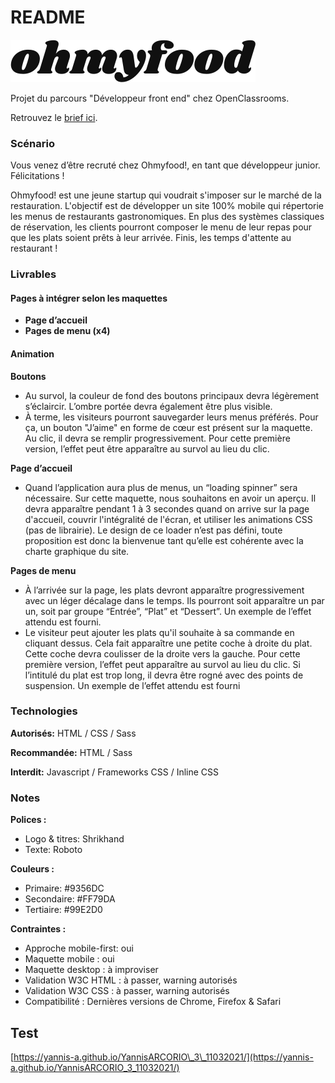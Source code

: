 # README



![](.gitbook/assets/ohmyfood-2x.svg)

Projet du parcours "Développeur front end" chez OpenClassrooms.

Retrouvez le [brief ici](https://s3-eu-west-1.amazonaws.com/course.oc-static.com/projects/DW_P3/Brief%20cre%CC%81atif%20-%20Ohmyfood!.pdf).

### Scénario

Vous venez d’être recruté chez Ohmyfood!, en tant que développeur junior. Félicitations !

Ohmyfood! est une jeune startup qui voudrait s'imposer sur le marché de la restauration. L'objectif est de développer un site 100% mobile qui répertorie les menus de restaurants gastronomiques. En plus des systèmes classiques de réservation, les clients pourront composer le menu de leur repas pour que les plats soient prêts à leur arrivée. Finis, les temps d'attente au restaurant !

### Livrables

#### Pages à intégrer selon les maquettes

* **Page d’accueil**
* **Pages de menu \(x4\)**

#### Animation

**Boutons**

* Au survol, la couleur de fond des boutons principaux devra légèrement s’éclaircir. L’ombre portée devra également être plus visible.
* À terme, les visiteurs pourront sauvegarder leurs menus préférés. Pour ça, un bouton "J’aime" en forme de cœur est présent sur la maquette. Au clic, il devra se remplir progressivement. Pour cette première version, l’effet peut être apparaître au survol au lieu du clic.

**Page d’accueil**

* Quand l’application aura plus de menus, un “loading spinner” sera nécessaire. Sur cette maquette, nous souhaitons en avoir un aperçu. Il devra apparaître pendant 1 à 3 secondes quand on arrive sur la page d'accueil, couvrir l'intégralité de l'écran, et utiliser les animations CSS \(pas de librairie\). Le design de ce loader n’est pas défini, toute proposition est donc la bienvenue tant qu’elle est cohérente avec la charte graphique du site.

**Pages de menu**

* À l’arrivée sur la page, les plats devront apparaître progressivement avec un léger décalage dans le temps. Ils pourront soit apparaître un par un, soit par groupe “Entrée”, “Plat” et “Dessert”. Un exemple de l’effet attendu est fourni.
* Le visiteur peut ajouter les plats qu'il souhaite à sa commande en cliquant dessus. Cela fait apparaître une petite coche à droite du plat. Cette coche devra coulisser de la droite vers la gauche. Pour cette première version, l’effet peut apparaître au survol au lieu du clic. Si l’intitulé du plat est trop long, il devra être rogné avec des points de suspension. Un exemple de l’effet attendu est fourni

### Technologies

**Autorisés:** HTML / CSS / Sass

**Recommandée:** HTML / Sass

**Interdit:** Javascript / Frameworks CSS / Inline CSS

### Notes

**Polices :**

* Logo & titres: Shrikhand
* Texte: Roboto

**Couleurs :**

* Primaire: \#9356DC
* Secondaire: \#FF79DA
* Tertiaire: \#99E2D0

**Contraintes :**

* Approche mobile-first: oui
* Maquette mobile : oui
* Maquette desktop : à improviser
* Validation W3C HTML : à passer, warning autorisés
* Validation W3C CSS : à passer, warning autorisés
* Compatibilité : Dernières versions de Chrome, Firefox & Safari

## Test

[https://yannis-a.github.io/YannisARCORIO\_3\_11032021/](https://yannis-a.github.io/YannisARCORIO_3_11032021/)

